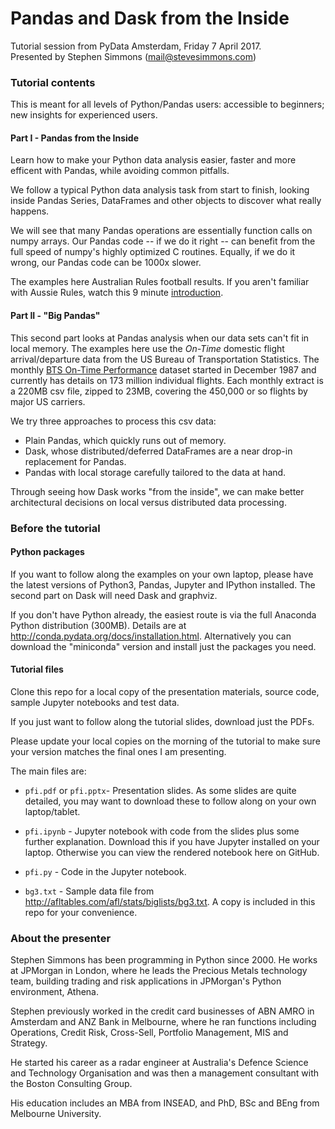# Pandas and Dask from the Inside

Tutorial session from PyData Amsterdam, Friday 7 April 2017.  
Presented by Stephen Simmons (mail@stevesimmons.com)



### Tutorial contents

This is meant for all levels of Python/Pandas users:
accessible to beginners; new insights for experienced users.

#### Part I - Pandas from the Inside

Learn how to make your Python data analysis easier, faster and more efficent 
with Pandas, while avoiding common pitfalls.

We follow a typical Python data analysis task from start to finish,
looking inside Pandas Series, DataFrames and other objects to discover
what really happens.

We will see that many Pandas operations are essentially function calls on numpy arrays. 
Our Pandas code -- if we do it right -- can benefit from the full speed of numpy's 
highly optimized C routines. Equally, if we do it wrong, our Pandas code
can be 1000x slower.

The examples here Australian Rules football results.
If you aren't familiar with Aussie Rules, watch this 9 minute
[introduction](https://youtu.be/zxhqXzVBen4).

    
#### Part II - "Big Pandas" 

This second part looks at Pandas analysis when our data sets can't fit in local memory. 
The examples here use the _On-Time_ domestic flight arrival/departure data 
from the US Bureau of Transportation Statistics. The monthly
[BTS On-Time Performance](https://www.transtats.bts.gov/TableInfo.asp?Table_ID=236&DB_Short_Name=On-Time&Info_Only=0) 
dataset started in December 1987 and currently has details on
173 million individual flights. Each monthly extract is 
a 220MB csv file, zipped to 23MB, covering the 450,000 or so 
flights by major US carriers.

We try three approaches to process this csv data:
* Plain Pandas, which quickly runs out of memory.
* Dask, whose distributed/deferred DataFrames are a near drop-in replacement for Pandas.
* Pandas with local storage carefully tailored to the data at hand.

Through seeing how Dask works "from the inside", we can make better architectural
decisions on local versus distributed data processing.


### Before the tutorial

#### Python packages

If you want to follow along the examples on your own laptop, please 
have the latest versions of Python3, Pandas, Jupyter and IPython installed.
The second part on Dask will need Dask and graphviz.

If you don't have Python already, the easiest route is via the full Anaconda 
Python distribution (300MB). Details are at <http://conda.pydata.org/docs/installation.html>. 
Alternatively you can download the "miniconda" version and install 
just the packages you need.

#### Tutorial files

Clone this repo for a local copy of the presentation materials, source code, 
sample Jupyter notebooks and test data. 

If you just want to follow along the tutorial slides, download just the PDFs.

Please update your local copies on the morning of the tutorial to make 
sure your version matches the final ones I am presenting. 

The main files are:

* `pfi.pdf` or `pfi.pptx`- Presentation slides. As some slides are quite detailed,
you may want to download these to follow along on your own laptop/tablet.

* `pfi.ipynb` - Jupyter notebook with code from the slides plus some further explanation. 
Download this if you have Jupyter installed on your laptop. 
Otherwise you can view the rendered notebook here on GitHub.

* `pfi.py` - Code in the Jupyter notebook.

* `bg3.txt` - Sample data file from http://afltables.com/afl/stats/biglists/bg3.txt. 
A copy is included in this repo for your convenience.


### About the presenter

Stephen Simmons has been programming in Python since 2000. He works at JPMorgan 
in London, where he leads the Precious Metals technology team, building 
trading and risk applications in JPMorgan's Python environment, Athena. 

Stephen previously worked in the credit card businesses of ABN AMRO in 
Amsterdam and ANZ Bank in Melbourne, where he ran functions including Operations, 
Credit Risk, Cross-Sell, Portfolio Management, MIS and Strategy.

He started his career as a radar engineer at Australia's Defence Science and 
Technology Organisation and was then a management consultant with 
the Boston Consulting Group.

His education includes an MBA from INSEAD, and PhD, BSc and BEng from Melbourne University.

 